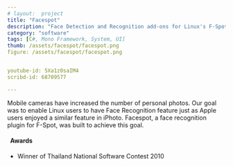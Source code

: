 ```yaml
---
# layout:  project
title: "Facespot"
description: "Face Detection and Recognition add-ons for Linux's F-Spot."
category: "software"
tags: [C#, Mono Framework, System, UI]
thumb: /assets/facespot/facespot.png
figure: /assets/facespot/facespot.png


youtube-id: 5Xa1z0saIM4
scribd-id: 68709577

---
```



<!--- start with the lack... -->

Mobile cameras have increased the number of personal photos.  Our goal was to enable Linux users to have Face Recognition feature just as Apple users enjoyed a similar feature in iPhoto.  Facespot, a face recognition plugin for F-Spot, was built to achieve this goal.

<!-- See [Video](http://www.youtube.com/watch?feature=player_embedded&v=5Xa1z0saIM4) and [Slide](http://www.scribd.com/doc/68709577/Final-Presentation) -->

<h4 class="award"><i class="icon-star">&nbsp;</i> Awards</h4>

* Winner of Thailand National Software Contest 2010
